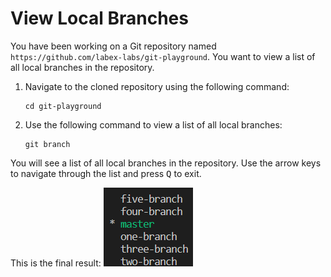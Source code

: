 # View Local Branches

You have been working on a Git repository named `https://github.com/labex-labs/git-playground`. You want to view a list of all local branches in the repository.

1. Navigate to the cloned repository using the following command:
   ```
   cd git-playground
   ```
2. Use the following command to view a list of all local branches:
   ```
   git branch
   ```
You will see a list of all local branches in the repository. Use the arrow keys to navigate through the list and press <kbd>Q</kbd> to exit.

This is the final result:
![result](./assets/challenge-view-all-branches.png)
